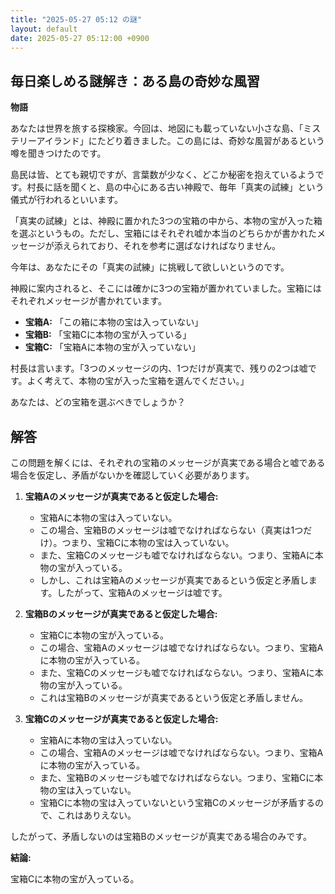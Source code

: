 ```yaml
---
title: "2025-05-27 05:12 の謎"
layout: default
date: 2025-05-27 05:12:00 +0900
---
```

## 毎日楽しめる謎解き：ある島の奇妙な風習

**物語**

あなたは世界を旅する探検家。今回は、地図にも載っていない小さな島、「ミステリーアイランド」にたどり着きました。この島には、奇妙な風習があるという噂を聞きつけたのです。

島民は皆、とても親切ですが、言葉数が少なく、どこか秘密を抱えているようです。村長に話を聞くと、島の中心にある古い神殿で、毎年「真実の試練」という儀式が行われるといいます。

「真実の試練」とは、神殿に置かれた3つの宝箱の中から、本物の宝が入った箱を選ぶというもの。ただし、宝箱にはそれぞれ嘘か本当のどちらかが書かれたメッセージが添えられており、それを参考に選ばなければなりません。

今年は、あなたにその「真実の試練」に挑戦して欲しいというのです。

神殿に案内されると、そこには確かに3つの宝箱が置かれていました。宝箱にはそれぞれメッセージが書かれています。

*   **宝箱A:** 「この箱に本物の宝は入っていない」
*   **宝箱B:** 「宝箱Cに本物の宝が入っている」
*   **宝箱C:** 「宝箱Aに本物の宝が入っていない」

村長は言います。「3つのメッセージの内、1つだけが真実で、残りの2つは嘘です。よく考えて、本物の宝が入った宝箱を選んでください。」

あなたは、どの宝箱を選ぶべきでしょうか？

## 解答

この問題を解くには、それぞれの宝箱のメッセージが真実である場合と嘘である場合を仮定し、矛盾がないかを確認していく必要があります。

1.  **宝箱Aのメッセージが真実であると仮定した場合:**
    *   宝箱Aに本物の宝は入っていない。
    *   この場合、宝箱Bのメッセージは嘘でなければならない（真実は1つだけ）。つまり、宝箱Cに本物の宝は入っていない。
    *   また、宝箱Cのメッセージも嘘でなければならない。つまり、宝箱Aに本物の宝が入っている。
    *   しかし、これは宝箱Aのメッセージが真実であるという仮定と矛盾します。したがって、宝箱Aのメッセージは嘘です。

2.  **宝箱Bのメッセージが真実であると仮定した場合:**
    *   宝箱Cに本物の宝が入っている。
    *   この場合、宝箱Aのメッセージは嘘でなければならない。つまり、宝箱Aに本物の宝が入っている。
    *   また、宝箱Cのメッセージも嘘でなければならない。つまり、宝箱Aに本物の宝が入っている。
    *   これは宝箱Bのメッセージが真実であるという仮定と矛盾しません。

3.  **宝箱Cのメッセージが真実であると仮定した場合:**
    *   宝箱Aに本物の宝は入っていない。
    *   この場合、宝箱Aのメッセージは嘘でなければならない。つまり、宝箱Aに本物の宝が入っている。
    *   また、宝箱Bのメッセージも嘘でなければならない。つまり、宝箱Cに本物の宝は入っていない。
    *   宝箱Cに本物の宝は入っていないという宝箱Cのメッセージが矛盾するので、これはありえない。

したがって、矛盾しないのは宝箱Bのメッセージが真実である場合のみです。

**結論:**

宝箱Cに本物の宝が入っている。
